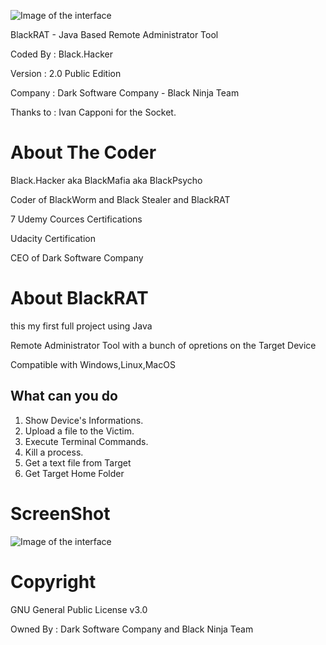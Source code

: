 ![Image of the interface](https://github.com/BlackHacker511/BlackRAT/raw/master/logo.png)

BlackRAT - Java Based Remote Administrator Tool

Coded By   : Black.Hacker

Version    : 2.0 Public Edition

Company    : Dark Software Company - Black Ninja Team

Thanks to  : Ivan Capponi for the Socket.


# About The Coder
Black.Hacker aka BlackMafia aka BlackPsycho

Coder of BlackWorm and Black Stealer and BlackRAT

7 Udemy Cources Certifications

Udacity Certification

CEO of Dark Software Company



# About BlackRAT
this my first full project using Java 

Remote Administrator Tool with a bunch of opretions on the Target Device

Compatible with Windows,Linux,MacOS
 
 
## What can you do
1. Show Device's Informations.
2. Upload a file to the Victim.
3. Execute Terminal Commands.
4. Kill a process.
5. Get a text file from Target
6. Get Target Home Folder

# ScreenShot
![Image of the interface](https://i.imgur.com/lawrUQj.png)

# Copyright
GNU General Public License v3.0

Owned By : Dark Software Company and Black Ninja Team
